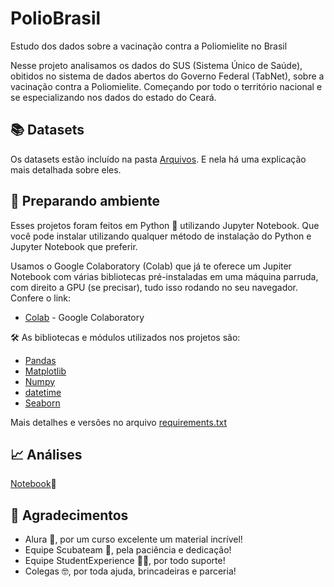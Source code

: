 # PolioBrasil
Estudo dos dados sobre a vacinação contra a Poliomielite no Brasil

Nesse projeto analisamos os dados do SUS (Sistema Único de Saúde), obitidos no sistema de dados abertos do Governo Federal (TabNet), sobre a vacinação contra a Poliomielite. Começando por todo o território nacional e se especializando nos dados do estado do Ceará.

## :books: Datasets
Os datasets estão incluído na pasta [Arquivos](https://github.com/johnatanDM/PolioBrasil/tree/main/Dados). E nela há uma explicação mais detalhada sobre eles.


## :hammer: Preparando ambiente
Esses projetos foram feitos em Python :snake: utilizando Jupyter Notebook. Que você pode instalar utilizando qualquer método de instalação do Python e Jupyter Notebook que preferir. 

Usamos o Google Colaboratory (Colab) que já te oferece um Jupiter Notebook com várias bibliotecas pré-instaladas em uma máquina parruda, com direito a GPU (se precisar), tudo isso rodando no seu navegador. Confere o link: 
* [Colab](https://colab.research.google.com) - Google Colaboratory

🛠️ As bibliotecas e módulos utilizados nos projetos são:
* [Pandas](https://pandas.pydata.org/pandas-docs/stable/index.html)
* [Matplotlib](https://matplotlib.org)
* [Numpy](https://numpy.org)
* [datetime](https://docs.python.org/3/library/datetime.html)
* [Seaborn](https://seaborn.pydata.org)

Mais detalhes e versões no arquivo [requirements.txt](https://github.com/johnatanDM/PolioBrasil/blob/0af5070d02186a52fbbba8966585fcc00d8ef9c8/requirements.txt)

## :chart_with_upwards_trend: Análises
[Notebook](https://colab.research.google.com/drive/1lk96-w18ZVVDCGJw1xJC4Sv8KxdTPxdV?usp=sharing):notebook:

## 🎁 Agradecimentos

* Alura :blue_heart:, por um curso excelente um material incrível!
* Equipe Scubateam :diving_mask:, pela paciência e dedicação! 
* Equipe StudentExperience :man_student:, por todo suporte!
* Colegas 🤓, por toda ajuda, brincadeiras e parceria!
